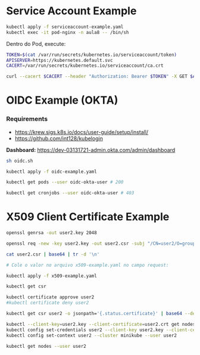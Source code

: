 # Service Account Example

```sh
kubectl apply -f serviceaccount-example.yaml
kubectl exec -it pod-nginx -n aula8 -- /bin/sh
```

Dentro do Pod, execute:
```sh
TOKEN=$(cat /var/run/secrets/kubernetes.io/serviceaccount/token)
APISERVER=https://kubernetes.default.svc
CACERT=/var/run/secrets/kubernetes.io/serviceaccount/ca.crt

curl --cacert $CACERT --header "Authorization: Bearer $TOKEN" -X GET $APISERVER/api/v1/namespaces/default/pods
```


# OIDC Example (OKTA)

### Requirements
- https://krew.sigs.k8s.io/docs/user-guide/setup/install/
- https://github.com/int128/kubelogin

**Dashboard:** https://dev-03131721-admin.okta.com/admin/dashboard

```sh
sh oidc.sh

kubectl apply -f oidc-example.yaml

kubectl get pods --user oidc-okta-user # 200

kubectl get cronjobs --user oidc-okta-user # 403
```

# X509 Client Certificate Example

```sh
openssl genrsa -out user2.key 2048

openssl req -new -key user2.key -out user2.csr -subj "/CN=user2/O=group1/O=group2"

cat user2.csr | base64 | tr -d '\n'

# Cole o valor no arquivo x509-example.yaml no campo request: 

kubectl apply -f x509-example.yaml

kubectl get csr

kubectl certificate approve user2
#kubectl certificate deny user2

kubectl get csr user2 -o jsonpath='{.status.certificate}' | base64 --decode > user2.crt

kubectl --client-key=user2.key --client-certificate=user2.crt get nodes
kubectl config set-credentials user2 --client-key user2.key --client-certificate user2.crt --embed-certs
kubectl config set-context user2 --cluster minikube --user user2

kubectl get nodes --user user2
```